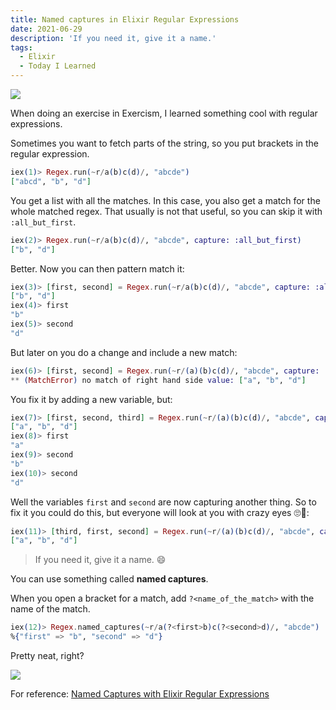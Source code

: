 ```yaml
---
title: Named captures in Elixir Regular Expressions
date: 2021-06-29
description: 'If you need it, give it a name.'
tags:
  - Elixir
  - Today I Learned
---
```


![](https://media.giphy.com/media/6uPOdgLIuhHYQ/giphy.gif)

When doing an exercise in Exercism, I learned something cool with regular expressions.

Sometimes you want to fetch parts of the string, so you put brackets in the regular expression.

```elixir
iex(1)> Regex.run(~r/a(b)c(d)/, "abcde")
["abcd", "b", "d"]
```

You get a list with all the matches. In this case, you also get a match for the whole matched regex. 
That usually is not that useful, so you can skip it with `:all_but_first`.

```elixir
iex(2)> Regex.run(~r/a(b)c(d)/, "abcde", capture: :all_but_first)
["b", "d"]
```

Better. Now you can then pattern match it:

```elixir
iex(3)> [first, second] = Regex.run(~r/a(b)c(d)/, "abcde", capture: :all_but_first)
["b", "d"]
iex(4)> first
"b"
iex(5)> second
"d"
```

But later on you do a change and include a new match:

```elixir
iex(6)> [first, second] = Regex.run(~r/(a)(b)c(d)/, "abcde", capture: :all_but_first)
** (MatchError) no match of right hand side value: ["a", "b", "d"]
```

You fix it by adding a new variable, but:

```elixir
iex(7)> [first, second, third] = Regex.run(~r/(a)(b)c(d)/, "abcde", capture: :all_but_first)
["a", "b", "d"]
iex(8)> first
"a"
iex(9)> second
"b"
iex(10)> second
"d"
```

Well the variables `first` and `second` are now capturing another thing. So to fix it you could do this, but everyone will look at you with crazy eyes 🙄🤬:

```elixir
iex(11)> [third, first, second] = Regex.run(~r/(a)(b)c(d)/, "abcde", capture: :all_but_first)
["a", "b", "d"]
```

> If you need it, give it a name. 😄

You can use something called **named captures**. 

When you open a bracket for a match, add `?<name_of_the_match>` with the name of the match.

```elixir
iex(12)> Regex.named_captures(~r/a(?<first>b)c(?<second>d)/, "abcde")
%{"first" => "b", "second" => "d"}
```

Pretty neat, right?

![](https://media.giphy.com/media/yjN7s3fOXtdimCTPrk/giphy.gif)

For reference: [Named Captures with Elixir Regular Expressions](https://til.hashrocket.com/posts/d75339a700-named-captures-with-elixir-regular-expressions)
